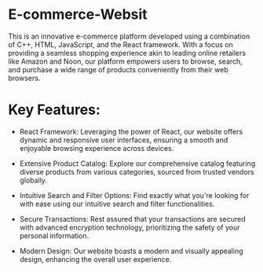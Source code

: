# E-commerce-Websit
This is an innovative e-commerce platform developed using a combination of C++, HTML, JavaScript, and the React framework. With a focus on providing a seamless shopping experience akin to leading online retailers like Amazon and Noon, our platform empowers users to browse, search, and purchase a wide range of products conveniently from their web browsers.

# Key Features:

-  React Framework: Leveraging the power of React, our website offers dynamic and responsive user interfaces, ensuring a smooth and enjoyable browsing experience across devices.

-  Extensive Product Catalog: Explore our comprehensive catalog featuring diverse products from various categories, sourced from trusted vendors globally.

-  Intuitive Search and Filter Options: Find exactly what you're looking for with ease using our intuitive search and filter functionalities.

-  Secure Transactions: Rest assured that your transactions are secured with advanced encryption technology, prioritizing the safety of your personal information.

-  Modern Design: Our website boasts a modern and visually appealing design, enhancing the overall user experience.
